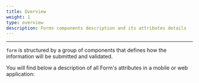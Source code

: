 ```yaml
---
title: Overview
weight: 1
type: overview
description: Forms components description and its attributes details
---
```


---

`form`  is structured by a group of components that defines how the information will be submitted and validated. 

You will find below a description of all Form's attributes in a mobile or web application: